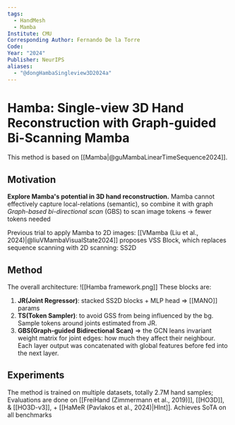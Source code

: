```yaml
---
tags:
  - HandMesh
  - Mamba
Institute: CMU
Corresponding Author: Fernando De la Torre
Code: 
Year: "2024"
Publisher: NeurIPS
aliases:
  - "@dongHambaSingleview3D2024a"
---
```

# Hamba: Single-view 3D Hand Reconstruction with Graph-guided Bi-Scanning Mamba

This method is based on [[Mamba|@guMambaLinearTimeSequence2024]]. 
## Motivation
**Explore Mamba's potential in 3D hand reconstruction.**
	Mamba cannot effectively capture local-relations (semantic), so combine it with graph
*Graph-based bi-directional scan* (GBS) to scan image tokens -> fewer tokens needed

Previous trial to apply Mamba to 2D images: [[VMamba (Liu et al., 2024)|@liuVMambaVisualState2024]] proposes VSS Block, which replaces sequence scanning with 2D scanning: SS2D

## Method
The overall architecture:
![[Hamba framework.png]]
These blocks are:
1. **JR(Joint Regressor)**: stacked SS2D blocks + MLP head => [[MANO]] params
2. **TS(Token Sampler)**: to avoid GSS from being influenced by the bg. Sample tokens around joints estimated from JR.
3. **GBS(Graph-guided Bidirectional Scan)** => the GCN leans invariant weight matrix for joint edges: how much they affect their neighbour. Each layer output was concatenated with global features before fed into the next layer.

## Experiments
The method is trained on multiple datasets, totally 2.7M hand samples;
Evaluations are done on [[FreiHand (Zimmermann et al., 2019)]], [[HO3D]], & [[HO3D-v3]], + [[HaMeR (Pavlakos et al., 2024)|HInt]].
Achieves SoTA on all benchmarks
